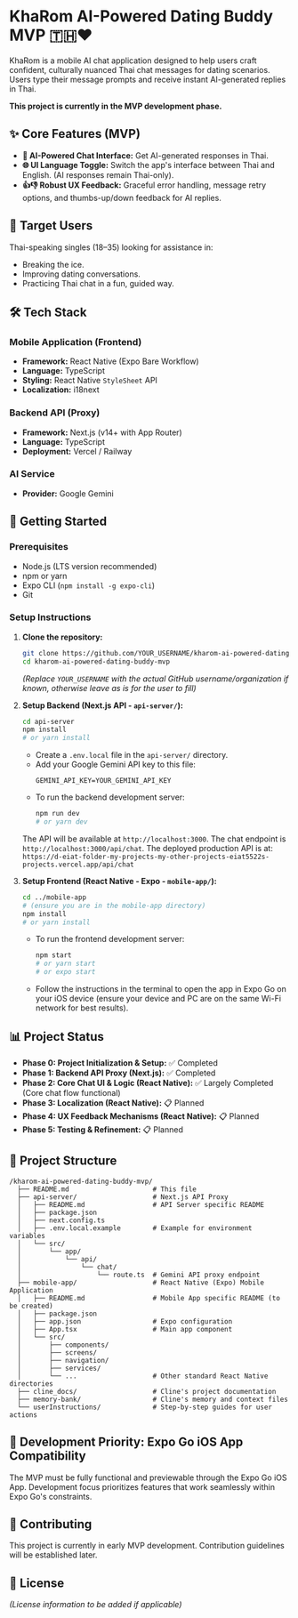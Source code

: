 # KhaRom AI-Powered Dating Buddy MVP 🇹🇭❤️

KhaRom is a mobile AI chat application designed to help users craft confident, culturally nuanced Thai chat messages for dating scenarios. Users type their message prompts and receive instant AI-generated replies in Thai.

**This project is currently in the MVP development phase.**

## ✨ Core Features (MVP)
-   **🤖 AI-Powered Chat Interface:** Get AI-generated responses in Thai.
-   **🌐 UI Language Toggle:** Switch the app's interface between Thai and English. (AI responses remain Thai-only).
-   **👍👎 Robust UX Feedback:** Graceful error handling, message retry options, and thumbs-up/down feedback for AI replies.

## 🎯 Target Users
Thai-speaking singles (18–35) looking for assistance in:
-   Breaking the ice.
-   Improving dating conversations.
-   Practicing Thai chat in a fun, guided way.

## 🛠️ Tech Stack

### Mobile Application (Frontend)
-   **Framework:** React Native (Expo Bare Workflow)
-   **Language:** TypeScript
-   **Styling:** React Native `StyleSheet` API
-   **Localization:** i18next

### Backend API (Proxy)
-   **Framework:** Next.js (v14+ with App Router)
-   **Language:** TypeScript
-   **Deployment:** Vercel / Railway

### AI Service
-   **Provider:** Google Gemini

## 🚀 Getting Started

### Prerequisites
- Node.js (LTS version recommended)
- npm or yarn
- Expo CLI (`npm install -g expo-cli`)
- Git

### Setup Instructions

1.  **Clone the repository:**
    ```bash
    git clone https://github.com/YOUR_USERNAME/kharom-ai-powered-dating-buddy-mvp.git
    cd kharom-ai-powered-dating-buddy-mvp
    ```
    *(Replace `YOUR_USERNAME` with the actual GitHub username/organization if known, otherwise leave as is for the user to fill)*

2.  **Setup Backend (Next.js API - `api-server/`):**
    ```bash
    cd api-server
    npm install 
    # or yarn install
    ```
    - Create a `.env.local` file in the `api-server/` directory.
    - Add your Google Gemini API key to this file:
      ```env
      GEMINI_API_KEY=YOUR_GEMINI_API_KEY
      ```
    - To run the backend development server:
      ```bash
      npm run dev
      # or yarn dev
      ```
    The API will be available at `http://localhost:3000`. The chat endpoint is `http://localhost:3000/api/chat`.
    The deployed production API is at: `https://d-eiat-folder-my-projects-my-other-projects-eiat5522s-projects.vercel.app/api/chat`

3.  **Setup Frontend (React Native - Expo - `mobile-app/`):**
    ```bash
    cd ../mobile-app 
    # (ensure you are in the mobile-app directory)
    npm install
    # or yarn install
    ```
    - To run the frontend development server:
      ```bash
      npm start
      # or yarn start
      # or expo start
      ```
    - Follow the instructions in the terminal to open the app in Expo Go on your iOS device (ensure your device and PC are on the same Wi-Fi network for best results).

## 📊 Project Status
- **Phase 0: Project Initialization & Setup:** ✅ Completed
- **Phase 1: Backend API Proxy (Next.js):** ✅ Completed
- **Phase 2: Core Chat UI & Logic (React Native):** ✅ Largely Completed (Core chat flow functional)
- **Phase 3: Localization (React Native):** 📋 Planned
- **Phase 4: UX Feedback Mechanisms (React Native):** 📋 Planned
- **Phase 5: Testing & Refinement:** 📋 Planned

## 📁 Project Structure
```
/kharom-ai-powered-dating-buddy-mvp/
  ├── README.md                     # This file
  ├── api-server/                   # Next.js API Proxy
  │   ├── README.md                 # API Server specific README
  │   ├── package.json
  │   ├── next.config.ts
  │   ├── .env.local.example        # Example for environment variables
  │   └── src/
  │       └── app/
  │           └── api/
  │               └── chat/
  │                   └── route.ts  # Gemini API proxy endpoint
  ├── mobile-app/                   # React Native (Expo) Mobile Application
  │   ├── README.md                 # Mobile App specific README (to be created)
  │   ├── package.json
  │   ├── app.json                  # Expo configuration
  │   ├── App.tsx                   # Main app component
  │   └── src/
  │       ├── components/
  │       ├── screens/
  │       ├── navigation/
  │       ├── services/
  │       └── ...                   # Other standard React Native directories
  ├── cline_docs/                   # Cline's project documentation
  ├── memory-bank/                  # Cline's memory and context files
  └── userInstructions/             # Step-by-step guides for user actions
```

## 📝 Development Priority: Expo Go iOS App Compatibility
The MVP must be fully functional and previewable through the Expo Go iOS App. Development focus prioritizes features that work seamlessly within Expo Go's constraints.

## 🤝 Contributing
This project is currently in early MVP development. Contribution guidelines will be established later.

## 📄 License
*(License information to be added if applicable)*
